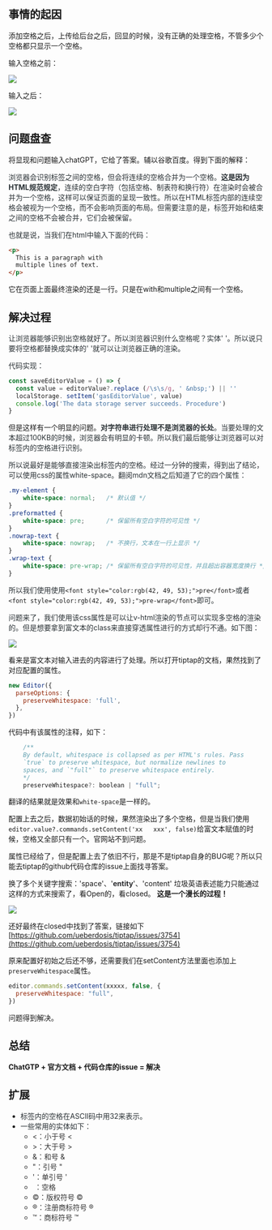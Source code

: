 ## 事情的起因
添加空格之后，上传给后台之后，回显的时候，没有正确的处理空格，不管多少个空格都只显示一个空格。

输入空格之前：

![](https://cdn.nlark.com/yuque/0/2023/png/654315/1688789869845-b90b3a51-ce8b-457e-b3fc-8008b433e33f.png)

输入之后：

![](https://cdn.nlark.com/yuque/0/2023/png/654315/1688789944441-cb02c067-63eb-49da-bf5f-89769486ab16.png)

## 问题盘查
将显现和问题输入chatGPT，它给了答案。辅以谷歌百度。得到下面的解释：

<font style="color:rgb(42, 49, 53);">浏览器会识别标签之间的空格，但会将连续的空格合并为一个空格。</font>**<font style="color:rgb(42, 49, 53);">这是因为HTML规范规定</font>**<font style="color:rgb(42, 49, 53);">，连续的空白字符（包括空格、制表符和换行符）在渲染时会被合并为一个空格，这样可以保证页面的呈现一致性。所以在HTML标签内部的连续空格会被视为一个空格，而不会影响页面的布局。但需要注意的是，标签开始和结束之间的空格不会被合并，它们会被保留。</font>

<font style="color:rgb(42, 49, 53);">也就是说，当我们在html中输入下面的代码：</font>

```html
<p>
  This is a paragraph with
  multiple lines of text.
</p>
```

它在页面上面最终渲染的还是一行。只是在with和multiple之间有一个空格。

## 解决过程
<font style="color:rgb(42, 49, 53);">让浏览器能够识别出空格就好了。所以浏览器识别什么空格呢？实体'&nbsp;'。所以说只要将空格都替换成实体的'&nbsp;'就可以让浏览器正确的渲染。</font>

<font style="color:rgb(42, 49, 53);">代码实现：</font>

```javascript
const saveEditorValue = () => {
  const value = editorValue?.replace (/\s\s/g, ' &nbsp;') || ''
  localStorage. setItem('gasEditorValue', value) 
  console.log('The data storage server succeeds. Procedure')
}
```

但是这样有一个明显的问题。**<font style="color:rgb(42, 49, 53);">对字符串进行处理不是浏览器的长处</font>**<font style="color:rgb(42, 49, 53);">。当要处理的文本超过100KB的时候，浏览器会有明显的卡顿。所以我们最后能够让浏览器可以对标签内的空格进行识别。</font>

<font style="color:rgb(42, 49, 53);">所以说最好是能够直接渲染出标签内的空格。经过一分钟的搜索，得到出了结论，可以使用css的属性white-space。翻阅mdn文档之后知道了它的四个属性：</font>

```css
.my-element {
	white-space: normal;   /* 默认值 */
}
.preformatted {
	white-space: pre;      /* 保留所有空白字符的可见性 */
}
.nowrap-text {
	white-space: nowrap;   /* 不换行，文本在一行上显示 */
}
.wrap-text {
	white-space: pre-wrap; /* 保留所有空白字符的可见性，并且超出容器宽度换行 */
}
```

<font style="color:rgb(42, 49, 53);">所以我们使用使用</font>`<font style="color:rgb(42, 49, 53);">pre</font>`<font style="color:rgb(42, 49, 53);">或者 </font>`<font style="color:rgb(42, 49, 53);">pre-wrap</font>`<font style="color:rgb(42, 49, 53);">即可。</font>

<font style="color:rgb(42, 49, 53);">问题来了，我们使用该css属性是可以让v-html渲染的节点可以实现多空格的渲染的。但是想要拿到富文本的class来直接穿透属性进行的方式却行不通。如下图：</font>

![](https://cdn.nlark.com/yuque/0/2023/png/654315/1688791556738-d5a33495-26c0-44ce-93c2-2ef398f34f1f.png)

看来是富文本对输入进去的内容进行了处理。所以打开tiptap的文档，果然找到了对应配置的属性。

```javascript
new Editor({
  parseOptions: {
    preserveWhitespace: 'full',
  },
})
```

代码中有该属性的注释，如下：

```javascript
    /**
    By default, whitespace is collapsed as per HTML's rules. Pass
    `true` to preserve whitespace, but normalize newlines to
    spaces, and `"full"` to preserve whitespace entirely.
    */
    preserveWhitespace?: boolean | "full";
```

翻译的结果就是效果和`white-space`是一样的。

配置上去之后，数据初始话的时候，果然渲染出了多个空格，但是当我们使用`editor.value?.commands.setContent('xx   xxx', false)`给富文本赋值的时候，空格又全部只有一个。官网站不到问题。

属性已经给了，但是配置上去了依旧不行，那是不是tiptap自身的BUG呢？所以只能去tiptap的github代码仓库的issue上面找寻答案。

换了多个关键字搜索：'space'、'**<font style="color:rgb(42, 43, 46);">entity</font>**'、'content' 垃圾英语表述能力只能通过这样的方式来搜索了，看Open的，看closed。 **这是一个漫长的过程！**

![](https://cdn.nlark.com/yuque/0/2023/png/654315/1688792328037-58f910c6-8f97-4210-9e0d-baf67fb8d37d.png)

还好最终在closed中找到了答案，链接如下[https://github.com/ueberdosis/tiptap/issues/3754](https://github.com/ueberdosis/tiptap/issues/3754)

原来配置好初始之后还不够，还需要我们在setContent方法里面也添加上`preserveWhitespace`属性。

```javascript
editor.commands.setContent(xxxxx, false, {
  preserveWhitespace: "full",
})
```

问题得到解决。

## 总结
**ChatGTP + 官方文档 + 代码仓库的issue = 解决**

## 扩展
+ <font style="color:rgb(42, 49, 53);">标签内的空格在ASCII码中用32来表示。</font>
+ <font style="color:rgb(42, 49, 53);">一些常用的实体如下：</font>
    - <font style="color:rgb(51, 51, 51);">&lt;：小于号 <</font>
    - <font style="color:rgb(51, 51, 51);">&gt;：大于号 ></font>
    - <font style="color:rgb(51, 51, 51);">&amp;：和号 &</font>
    - <font style="color:rgb(51, 51, 51);">&quot;：引号 "</font>
    - <font style="color:rgb(51, 51, 51);">&apos;：单引号 '</font>
    - <font style="color:rgb(51, 51, 51);">&nbsp;：空格</font>
    - <font style="color:rgb(51, 51, 51);">&copy;：版权符号 </font><font style="color:rgb(51, 51, 51);">©</font>
    - <font style="color:rgb(51, 51, 51);">&reg;：注册商标符号 </font><font style="color:rgb(51, 51, 51);">®</font>
    - <font style="color:rgb(51, 51, 51);">&trade;：商标符号 </font><font style="color:rgb(51, 51, 51);">™</font>



